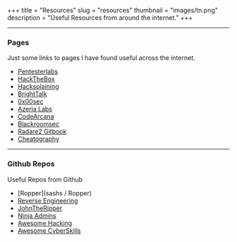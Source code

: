 +++
title = "Resources"
slug = "resources"
thumbnail = "images/tn.png"
description = "Useful Resources from around the internet."
+++

---------------------------
### Pages
Just some links to pages I have found useful across the internet.

* [Pentesterlabs](https://www.pentesterlab.com/)
* [HackTheBox](https://www.hackthebox.eu)
* [Hacksplaining](https://www.hacksplaining.com/)
* [BrightTalk](https://www.brighttalk.com)
* [0x00sec](https://0x00sec.org/)
* [Azeria Labs](https://azeria-labs.com/)
* [CodeArcana](http://codearcana.com/index.html)
* [Blackroomsec](https://www.blackroomsec.com/)
* [Radare2 Gitbook](https://radare.gitbooks.io)
* [Cheatography](https://www.cheatography.com)

---------------------------
### Github Repos

Useful Repos from Github

* [Ropper](sashs / Ropper)
* [Reverse Engineering](https://github.com/onethawt/reverseengineering-reading-list)
* [JohnTheRipper](https://github.com/magnumripper/JohnTheRipper)
* [Ninja Admins](https://github.com/zuphzuph/awesome-ninja-admins)
* [Awesome Hacking](https://github.com/Hack-with-Github/Awesome-Hacking)
* [Awesome CyberSkills](https://github.com/joe-shenouda/awesome-cyber-skills)